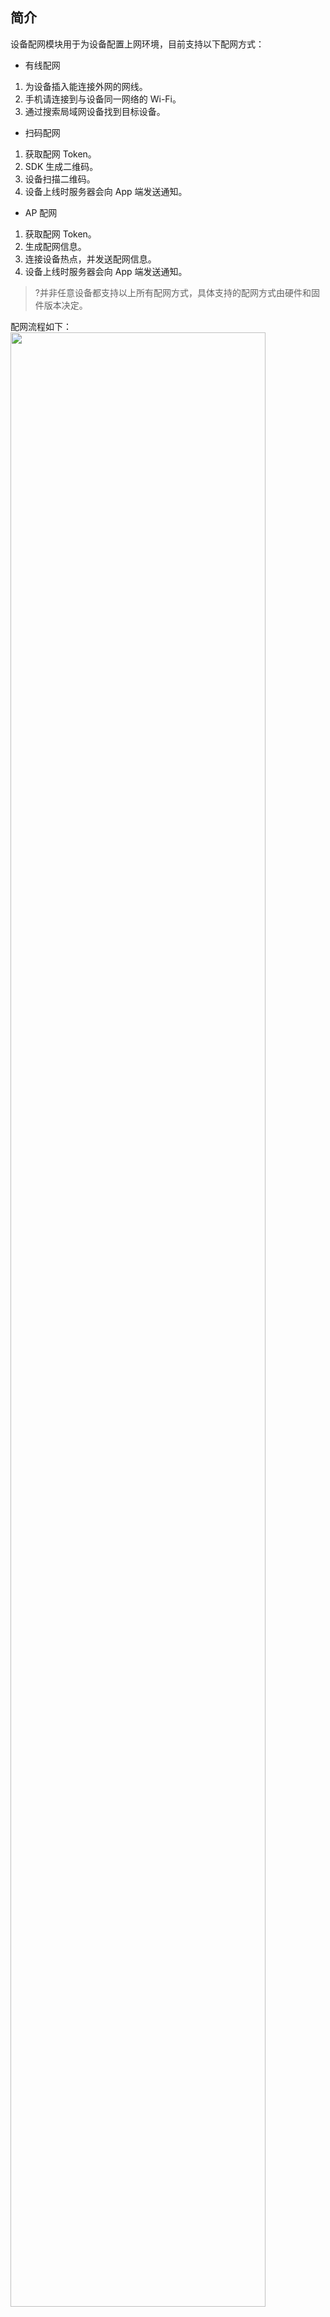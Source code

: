 
## 简介
设备配网模块用于为设备配置上网环境，目前支持以下配网方式：
- 有线配网
 1. 为设备插入能连接外网的网线。
 2. 手机请连接到与设备同一网络的 Wi-Fi。
 3. 通过搜索局域网设备找到目标设备。  
- 扫码配网
 1. 获取配网 Token。
 2. SDK 生成二维码。
 3. 设备扫描二维码。
 4. 设备上线时服务器会向 App 端发送通知。 
- AP 配网
 1. 获取配网 Token。
 2. 生成配网信息。
 3. 连接设备热点，并发送配网信息。
 4. 设备上线时服务器会向 App 端发送通知。  

>?并非任意设备都支持以上所有配网方式，具体支持的配网方式由硬件和固件版本决定。

配网流程如下：
<img src="https://main.qcloudimg.com/raw/19bc78984287651985079c41c4b6cfbe.jpg" width="90%">


## 使用示例

### 有线配网
部分设备可通过自带网口使用有线上网，省去了配网环节，App 可通过局域网搜索到目标设备，使用设备 ID 向服务器发起绑定请求，流程大致如下：
 1. App 连接到与设备同一网络下的 Wi-Fi。
 2. App 搜索到目标设备，取得目标设备 ID。
 3. App 向服务器发起绑定目标设备的请求。
 4. 账户绑定设备成功。
 5. 订阅该设备
 6. 配网结束。

```java
//第一步： 生成二维图片
NetConfigInfo netConfigInfo = new NetConfigInfo("wifi ssid", "wifi password", encType, accessIdLong);
final Bitmap bitmap = IoTVideoSdk.getNetConfig().newQRCodeNetConfig().createQRCode(netConfigInfo).toBitmap(500);

//第二步：注册设备联网回调
IoTVideoSdk.getNetConfig().registerDeviceOnlineCallback(listener);

//第三步：收到设备上线回调后，绑定设备
参考 《 厂商云对接IoTVideo平台接口定义-用户管理 》

//第四步：订阅该设备, token来自绑定设备结果的 AccessToken 字段
NetConfig.getInstance().subscribeDevice(devToken, devId);
```

### AP 配网
AP 配网原理是 App 连接设备发射的热点，使设备与 App 处于同一局域网，并在局域网下实现信息传递。 流程大致如下： 
1. 设备复位进入配网模式并发射 Wi-Fi 热点。
2. App 连接设备的热点（进入局域网）。
3. App 向设备发送配网信息（Wi-Fi 信息）。
4. 设备收到配网信息并连接指定网络。
5. 设备上线并向服务器注册。
6. App 收到设备已上线通知。
7. App 向服务器发起绑定目标设备的请求。
8. 账户绑定设备成功。
9. 订阅该设备。
10. 配网结束。

```java
//第一步：生成配网信息
String netConfigString = IoTVideoSdk.getNetConfig().newAPNetConfig().toNetConfigString(netConfigInfo);

//第二步：发送配网信息
APNetConfig apNetConfig = IoTVideoSdk.getNetConfig().newAPNetConfig();
String netConfigString = apNetConfig.toNetConfigString(netConfigInfo);
apNetConfig.sendMessage(deviceId, netConfigString, new IResultListener<DataMessage>() {
    @Override
    public void onStart() {
        LogUtils.i(TAG, "sendNetConfigInfoViaAP to device " + deviceId);
    }

    @Override
    public void onSuccess(DataMessage msg) {
        LogUtils.i(TAG, "sendNetConfigInfoViaAP onSuccess : " + msg);
    }

    @Override
    public void onError(int errorCode, String errorMsg) {
        LogUtils.i(TAG, "sendNetConfigInfoViaAP errorCode : " + errorCode + " " + errorMsg);
    }
});

//第三步：注册设备联网回调
IoTVideoSdk.getNetConfig().registerDeviceOnlineCallback(listener);

//第四步：收到回调并进行绑定
参考 《API文档-终端用户相关接口-终端用户绑定设备》

//第五步：订阅设备
NetConfig.getInstance().subscribeDevice(devToken, devId);
```


### 二维码配网
二维码配网原理是 App 使用配网信息生成二维码，设备通过摄像头扫描二维码获取配网信息。  
流程大致如下：
1. 设备复位进入配网模式，摄像头开始扫描二维码。
2. App 使用配网信息生成二维码。
3. 用户使用设备扫描二维码。
4. 设备获取配网信息并连接指定网络。
5. 设备上线并向服务器注册。
6. App 收到设备已上线通知。
7. App 向服务器发起绑定目标设备的请求。
8. 账户绑定设备成功。
9. 订阅该设备。
10. 配网结束。

```java
//第一步： 生成二维图片
NetConfigInfo netConfigInfo = new NetConfigInfo("wifi ssid", "wifi password", encType, accessIdLong);
final Bitmap bitmap = IoTVideoSdk.getNetConfig().newQRCodeNetConfig().createQRCode(netConfigInfo).toBitmap(500);

//第二步：注册设备联网回调
IoTVideoSdk.getNetConfig().registerDeviceOnlineCallback(listener);

//第三步：收到设备上线回调后，绑定设备
参考 《 厂商云对接IoTVideo平台接口定义-用户管理 》

//第四步：订阅该设备, token来自绑定设备结果的 AccessToken 字段
NetConfig.getInstance().subscribeDevice(devToken, devId);
```

## API 文档
### AP 配网（APNetConfig）

**发送局域网消息**

```java
/**
 * 发送局域网消息
 *
 * @param deviceId      设备ID
 * @param netConfigInfo 配网信息
 * @param listener      发送消息回调
 */
public void sendMessage(final String deviceId, String netConfigInfo, final IResultListener<DataMessage> listener);
```

### 有线配网（WiredNetConfig）

**扫描局域网设备**
```java
/**
 * 获取局域网设备列表
 * @return 设备列表
 */
public DeviceInfo[] getDeviceList();
```

>?手机和设备需要在同一个局域网内才可以获取到设备信息，获取到设备信息之后，就可以绑定设备，完成配网流程。

### 二维码配网（QRCodeNetConfig）

App 生成二维码图片，在二维码图片中写入 Wi-Fi 等相关信息，然后设备扫描该二维码。

**生成二维码 (生成二维码图片)**
```java
/**
 * 生成二维码
 *
 * @param netConfigInfo 配网信息
 * @return 二维码图片
 */
public QRCode createQRCode(NetConfigInfo netConfigInfo);
```

